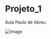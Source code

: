 # Projeto_1
Aula Paulo de Abreu

![image](https://github.com/Vitor-ext/Projeto_1/assets/83734913/444e705f-a502-4b1e-bccb-2a6a882d261c)
